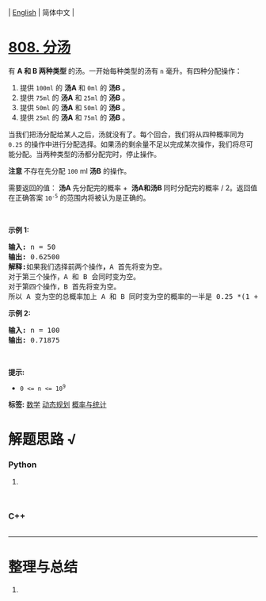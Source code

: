 | [English](README_EN.md) | 简体中文 |

# [808. 分汤](https://leetcode.cn/problems/soup-servings)
<p>有&nbsp;<strong>A&nbsp;和&nbsp;B 两种类型&nbsp;</strong>的汤。一开始每种类型的汤有&nbsp;<code>n</code>&nbsp;毫升。有四种分配操作：</p>

<ol>
	<li>提供 <code>100ml</code> 的 <strong>汤A</strong> 和 <code>0ml</code> 的 <strong>汤B</strong> 。</li>
	<li>提供 <code>75ml</code> 的 <strong>汤A</strong> 和 <code>25ml</code> 的 <strong>汤B</strong> 。</li>
	<li>提供 <code>50ml</code> 的 <strong>汤A</strong> 和 <code>50ml</code> 的 <strong>汤B</strong> 。</li>
	<li>提供 <code>25ml</code> 的 <strong>汤A</strong> 和 <code>75ml</code> 的 <strong>汤B</strong> 。</li>
</ol>

<p>当我们把汤分配给某人之后，汤就没有了。每个回合，我们将从四种概率同为 <code>0.25</code> 的操作中进行分配选择。如果汤的剩余量不足以完成某次操作，我们将尽可能分配。当两种类型的汤都分配完时，停止操作。</p>

<p><strong>注意&nbsp;</strong>不存在先分配 <code>100</code> ml <strong>汤B</strong> 的操作。</p>

<p>需要返回的值：&nbsp;<strong>汤A&nbsp;</strong>先分配完的概率 +&nbsp;&nbsp;<strong>汤A和汤B&nbsp;</strong>同时分配完的概率 / 2。返回值在正确答案&nbsp;<code>10<sup>-5</sup></code>&nbsp;的范围内将被认为是正确的。</p>

<p>&nbsp;</p>

<p><strong>示例 1:</strong></p>

<pre>
<strong>输入:</strong> n = 50
<strong>输出:</strong> 0.62500
<strong>解释:</strong>如果我们选择前两个操作<strong>，</strong>A 首先将变为空。
对于第三个操作，A 和 B 会同时变为空。
对于第四个操作，B 首先将变为空。<strong>
</strong>所以 A 变为空的总概率加上 A 和 B 同时变为空的概率的一半是 0.25 *(1 + 1 + 0.5 + 0)= 0.625。
</pre>

<p><strong>示例 2:</strong></p>

<pre>
<strong>输入:</strong> n = 100
<strong>输出:</strong> 0.71875
</pre>

<p>&nbsp;</p>

<p><strong>提示:</strong></p>

<ul>
	<li><code>0 &lt;= n &lt;= 10<sup>9</sup></code>​​​​​​​</li>
</ul>

**标签:**  [数学](https://leetcode.cn/tag/math) [动态规划](https://leetcode.cn/tag/dynamic-programming) [概率与统计](https://leetcode.cn/tag/probability-and-statistics) 
# 解题思路 √

### Python

1. 

```python

```


```python

```

### C++

```cpp

```

---



# 整理与总结

1. 